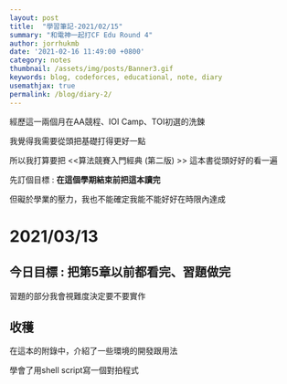 ```yaml
---
layout: post
title:  "學習筆記-2021/02/15"
summary: "和電神一起打CF Edu Round 4"
author: jorrhukmb
date: '2021-02-16 11:49:00 +0800'
category: notes
thumbnail: /assets/img/posts/Banner3.gif
keywords: blog, codeforces, educational, note, diary
usemathjax: true
permalink: /blog/diary-2/
---
```


經歷這一兩個月在AA競程、IOI Camp、TOI初選的洗鍊

我覺得我需要從頭把基礎打得更好一點

所以我打算要把 <<算法競賽入門經典 (第二版) >> 這本書從頭好好的看一遍

先訂個目標 : **在這個學期結束前把這本讀完**

但礙於學業的壓力，我也不能確定我能不能好好在時限內達成

# 2021/03/13

## 今日目標 : 把第5章以前都看完、習題做完

習題的部分我會視難度決定要不要實作

## 收穫

在這本的附錄中，介紹了一些環境的開發跟用法

學會了用shell script寫一個對拍程式

[](/blog/match-script)